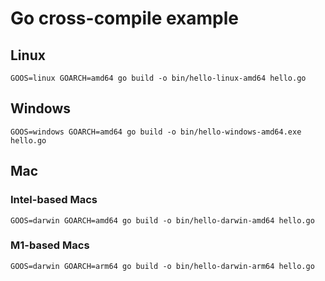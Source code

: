 # Go cross-compile example

## Linux
```
GOOS=linux GOARCH=amd64 go build -o bin/hello-linux-amd64 hello.go
```

## Windows
```
GOOS=windows GOARCH=amd64 go build -o bin/hello-windows-amd64.exe hello.go
```

## Mac
### Intel-based Macs
```
GOOS=darwin GOARCH=amd64 go build -o bin/hello-darwin-amd64 hello.go
```

### M1-based Macs
```
GOOS=darwin GOARCH=arm64 go build -o bin/hello-darwin-arm64 hello.go
```
